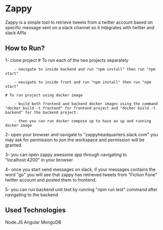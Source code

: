 # Zappy

Zappy is a simple tool to retrieve tweets from a twitter account based on specific message sent on a slack channel so it integrates with twitter and slack APIs

## How to Run?
1- clone project
    # To run each of the two projects separately 

        - navigate to inside backend and run "npm install" then run "npm start"

        - navigate to inside front and run "npm install" then run "npm start"

    # To run project using docker image 

        - build both frontend and backend docker images using the command "docker build -t frontend" for frontend project and "docker build -t backend" for the backend project.

        - then you can run docker compose up to have an up and running docker image
2- open your browser and navigate to "zappyheadquarters.slack.com" you may ask for permission to jion the workspace and permission will be granted.

3- you can open zappy awesome app through navigating to "localhost:4200" in your browser

4- once you start send messages on slack, if your messages contains the word "go" you will see that zappy has retrieved tweets from "Fiction Fone" twitter account and posted them to frontend.

5- you can run backend unit test by running "npm run test" command after navigating to the backend

## Used Technologies
Node.JS
Angular
MongoDB


